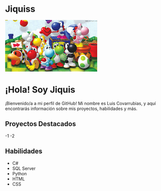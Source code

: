 # Jiquiss
![Yoshi](Yoshi2.jfif)
# ¡Hola! Soy Jiquis

¡Bienvenido/a a mi perfil de GitHub! Mi nombre es Luis Covarrubias, y aquí encontrarás información sobre mis proyectos, habilidades y más.

## Proyectos Destacados

-1
-2

## Habilidades

- C#
- SQL Server
- Python
- HTML
- CSS
